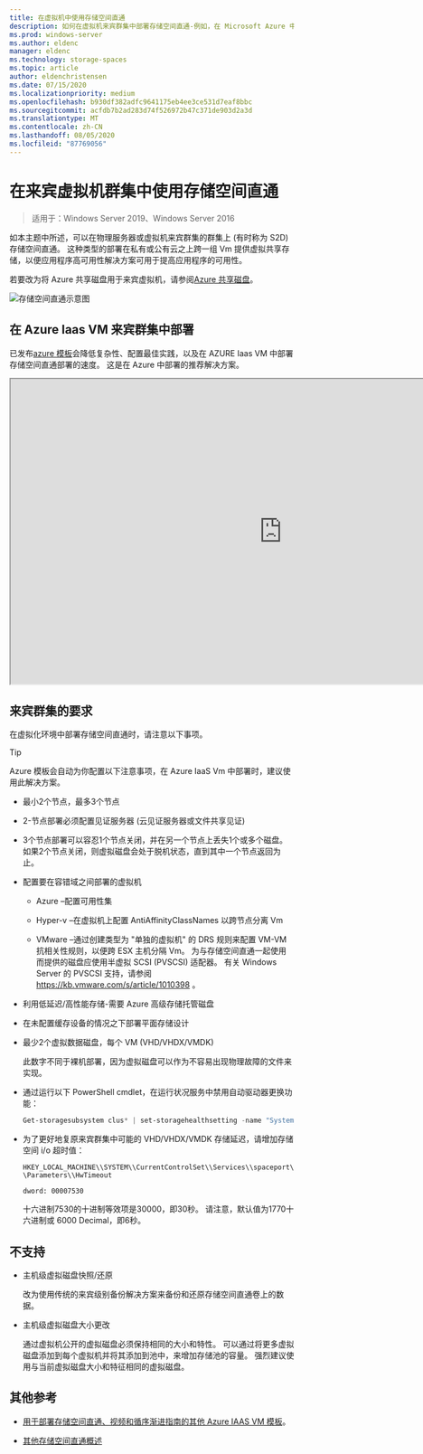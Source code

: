```yaml
---
title: 在虚拟机中使用存储空间直通
description: 如何在虚拟机来宾群集中部署存储空间直通-例如，在 Microsoft Azure 中。
ms.prod: windows-server
ms.author: eldenc
manager: eldenc
ms.technology: storage-spaces
ms.topic: article
author: eldenchristensen
ms.date: 07/15/2020
ms.localizationpriority: medium
ms.openlocfilehash: b930df382adfc9641175eb4ee3ce531d7eaf8bbc
ms.sourcegitcommit: acfdb7b2ad283d74f526972b47c371de903d2a3d
ms.translationtype: MT
ms.contentlocale: zh-CN
ms.lasthandoff: 08/05/2020
ms.locfileid: "87769056"
---
```

# <a name="using-storage-spaces-direct-in-guest-virtual-machine-clusters"></a>在来宾虚拟机群集中使用存储空间直通

> 适用于：Windows Server 2019、Windows Server 2016

如本主题中所述，可以在物理服务器或虚拟机来宾群集的群集上 (有时称为 S2D) 存储空间直通。 这种类型的部署在私有或公有云之上跨一组 Vm 提供虚拟共享存储，以便应用程序高可用性解决方案可用于提高应用程序的可用性。

若要改为将 Azure 共享磁盘用于来宾虚拟机，请参阅[Azure 共享磁盘](/azure/virtual-machines/windows/disks-shared)。

![存储空间直通示意图](media/storage-spaces-direct-in-vm/storage-spaces-direct-in-vm.png)

## <a name="deploying-in-azure-iaas-vm-guest-clusters"></a>在 Azure Iaas VM 来宾群集中部署

已发布[azure 模板](https://github.com/robotechredmond/301-storage-spaces-direct-md)会降低复杂性、配置最佳实践，以及在 AZURE Iaas VM 中部署存储空间直通部署的速度。 这是在 Azure 中部署的推荐解决方案。

<iframe src="https://channel9.msdn.com/Series/Microsoft-Hybrid-Cloud-Best-Practices-for-IT-Pros/Step-by-Step-Deploy-Windows-Server-2016-Storage-Spaces-Direct-S2D-Cluster-in-Microsoft-Azure/player" width="960" height="540" allowfullscreen></iframe>

## <a name="requirements-for-guest-clusters"></a>来宾群集的要求

在虚拟化环境中部署存储空间直通时，请注意以下事项。

> [!TIP]
> Azure 模板会自动为你配置以下注意事项，在 Azure IaaS Vm 中部署时，建议使用此解决方案。

- 最小2个节点，最多3个节点

- 2-节点部署必须配置见证服务器 (云见证服务器或文件共享见证) 

- 3个节点部署可以容忍1个节点关闭，并在另一个节点上丢失1个或多个磁盘。  如果2个节点关闭，则虚拟磁盘会处于脱机状态，直到其中一个节点返回为止。

- 配置要在容错域之间部署的虚拟机

    - Azure –配置可用性集

    - Hyper-v –在虚拟机上配置 AntiAffinityClassNames 以跨节点分离 Vm

    - VMware –通过创建类型为 "单独的虚拟机" 的 DRS 规则来配置 VM-VM 抗相关性规则，以便跨 ESX 主机分隔 Vm。 为与存储空间直通一起使用而提供的磁盘应使用半虚拟 SCSI (PVSCSI) 适配器。 有关 Windows Server 的 PVSCSI 支持，请参阅 https://kb.vmware.com/s/article/1010398 。

- 利用低延迟/高性能存储-需要 Azure 高级存储托管磁盘

- 在未配置缓存设备的情况之下部署平面存储设计

- 最少2个虚拟数据磁盘，每个 VM (VHD/VHDX/VMDK) 

    此数字不同于裸机部署，因为虚拟磁盘可以作为不容易出现物理故障的文件来实现。

- 通过运行以下 PowerShell cmdlet，在运行状况服务中禁用自动驱动器更换功能：

    ```powershell
    Get-storagesubsystem clus* | set-storagehealthsetting -name "System.Storage.PhysicalDisk.AutoReplace.Enabled" -value "False"
    ```

- 为了更好地复原来宾群集中可能的 VHD/VHDX/VMDK 存储延迟，请增加存储空间 i/o 超时值：

    `HKEY_LOCAL_MACHINE\\SYSTEM\\CurrentControlSet\\Services\\spaceport\\Parameters\\HwTimeout`

    `dword: 00007530`

    十六进制7530的十进制等效项是30000，即30秒。 请注意，默认值为1770十六进制或 6000 Decimal，即6秒。

## <a name="not-supported"></a>不支持

- 主机级虚拟磁盘快照/还原

    改为使用传统的来宾级别备份解决方案来备份和还原存储空间直通卷上的数据。

- 主机级虚拟磁盘大小更改

    通过虚拟机公开的虚拟磁盘必须保持相同的大小和特性。 可以通过将更多虚拟磁盘添加到每个虚拟机并将其添加到池中，来增加存储池的容量。 强烈建议使用与当前虚拟磁盘大小和特征相同的虚拟磁盘。

## <a name="additional-references"></a>其他参考

- [用于部署存储空间直通、视频和循序渐进指南的其他 Azure IAAS VM 模板](https://techcommunity.microsoft.com/t5/Failover-Clustering/Deploying-IaaS-VM-Guest-Clusters-in-Microsoft-Azure/ba-p/372126)。

- [其他存储空间直通概述](./storage-spaces-direct-overview.md)

